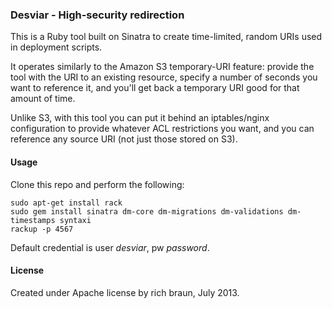 ### Desviar - High-security redirection ###

This is a Ruby tool built on Sinatra to create time-limited, random URIs
used in deployment scripts.

It operates similarly to the Amazon S3 temporary-URI feature:  provide
the tool with the URI to an existing resource, specify a number of seconds
you want to reference it, and you'll get back a temporary URI good for
that amount of time.

Unlike S3, with this tool you can put it behind an iptables/nginx
configuration to provide whatever ACL restrictions you want, and you
can reference any source URI (not just those stored on S3).

#### Usage ####

Clone this repo and perform the following:

    sudo apt-get install rack
    sudo gem install sinatra dm-core dm-migrations dm-validations dm-timestamps syntaxi
    rackup -p 4567

Default credential is user _desviar_, pw _password_.

#### License ####

Created under Apache license by rich braun, July 2013.

